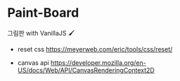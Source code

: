 # Paint-Board
그림판 with VanillaJS 🖌

* reset css
https://meyerweb.com/eric/tools/css/reset/

* canvas api
https://developer.mozilla.org/en-US/docs/Web/API/CanvasRenderingContext2D
